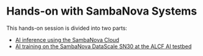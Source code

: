# Hands-on with SambaNova Systems 

This hands-on session is divided into two parts: 

* [AI inference using the SambaNova Cloud](./Sambanova_Cloud/7B)
* [AI training on the SambaNova DataScale SN30 at the ALCF AI testbed](./ALCF/)
